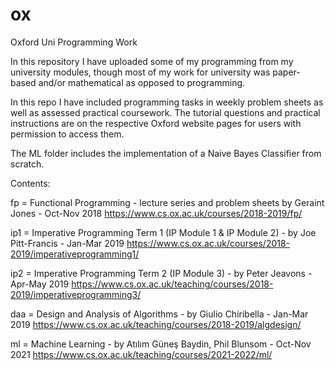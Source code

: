 # ox
Oxford Uni Programming Work

In this repository I have uploaded some of my programming from my university modules, though most of my work for university was paper-based and/or mathematical as opposed to programming. 

In this repo I have included programming tasks in weekly problem sheets as well as assessed practical coursework.
The tutorial questions and practical instructions are on the respective Oxford website pages for users with permission to access them.

The ML folder includes the implementation of a Naive Bayes Classifier from scratch.

Contents:

fp = Functional Programming - lecture series and problem sheets by Geraint Jones - Oct-Nov 2018
https://www.cs.ox.ac.uk/courses/2018-2019/fp/

ip1 = Imperative Programming Term 1 (IP Module 1 & IP Module 2) - by Joe Pitt-Francis - Jan-Mar 2019
https://www.cs.ox.ac.uk/courses/2018-2019/imperativeprogramming1/

ip2 = Imperative Programming Term 2 (IP Module 3) - by Peter Jeavons - Apr-May 2019
https://www.cs.ox.ac.uk/teaching/courses/2018-2019/imperativeprogramming3/

daa = Design and Analysis of Algorithms - by Giulio Chiribella - Jan-Mar 2019
https://www.cs.ox.ac.uk/teaching/courses/2018-2019/algdesign/

ml = Machine Learning - by Atılım Güneş Baydin, Phil Blunsom - Oct-Nov 2021
https://www.cs.ox.ac.uk/teaching/courses/2021-2022/ml/
